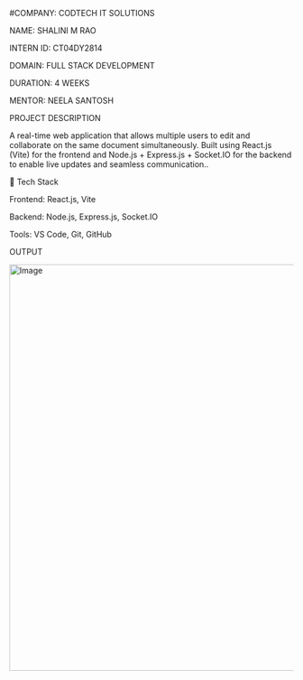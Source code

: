 #COMPANY: CODTECH IT SOLUTIONS

NAME: SHALINI M RAO

INTERN ID: CT04DY2814

DOMAIN: FULL STACK DEVELOPMENT

DURATION: 4 WEEKS

MENTOR: NEELA SANTOSH

PROJECT DESCRIPTION

A real-time web application that allows multiple users to edit and collaborate on the same document simultaneously. Built using React.js (Vite) for the frontend and Node.js + Express.js + Socket.IO for the backend to enable live updates and seamless communication..

🔹 Tech Stack

Frontend: React.js, Vite

Backend: Node.js, Express.js, Socket.IO

Tools: VS Code, Git, GitHub

OUTPUT

<img width="1366" height="720" alt="Image" src="https://github.com/user-attachments/assets/a32505df-658e-41ff-82ab-d7ec4bb9bef0" />
